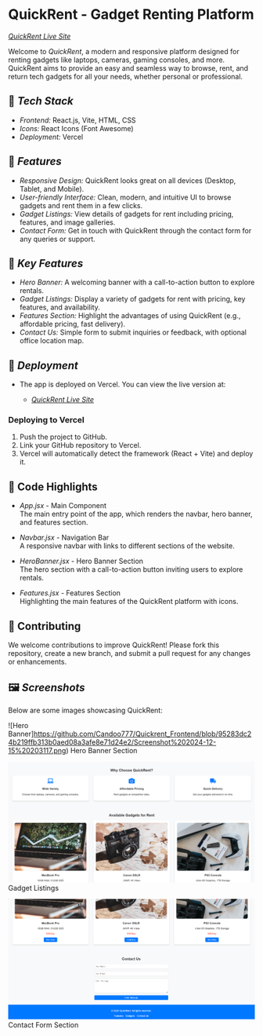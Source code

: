 # QuickRent - Gadget Renting Platform 

[*QuickRent Live Site*](https://quickrent-frontend.vercel.app/)

Welcome to *QuickRent*, a modern and responsive platform designed for renting gadgets like laptops, cameras, gaming consoles, and more. QuickRent aims to provide an easy and seamless way to browse, rent, and return tech gadgets for all your needs, whether personal or professional.

## 🚀 *Tech Stack*

- *Frontend:* React.js, Vite, HTML, CSS
- *Icons:* React Icons (Font Awesome)
- *Deployment:* Vercel

## 🌟 *Features*

- *Responsive Design:* QuickRent looks great on all devices (Desktop, Tablet, and Mobile).
- *User-friendly Interface:* Clean, modern, and intuitive UI to browse gadgets and rent them in a few clicks.
- *Gadget Listings:* View details of gadgets for rent including pricing, features, and image galleries.
- *Contact Form:* Get in touch with QuickRent through the contact form for any queries or support.

## 🎯 *Key Features*

- *Hero Banner:* A welcoming banner with a call-to-action button to explore rentals.
- *Gadget Listings:* Display a variety of gadgets for rent with pricing, key features, and availability.
- *Features Section:* Highlight the advantages of using QuickRent (e.g., affordable pricing, fast delivery).
- *Contact Us:* Simple form to submit inquiries or feedback, with optional office location map.

## 🚀 *Deployment*

- The app is deployed on Vercel. You can view the live version at:

  - [*QuickRent Live Site*](https://quickrent-frontend.vercel.app/)

### Deploying to Vercel

1. Push the project to GitHub.
2. Link your GitHub repository to Vercel.
3. Vercel will automatically detect the framework (React + Vite) and deploy it.

## 📝 Code Highlights

- *App.jsx* - Main Component  
  The main entry point of the app, which renders the navbar, hero banner, and features section.

- *Navbar.jsx* - Navigation Bar  
  A responsive navbar with links to different sections of the website.

- *HeroBanner.jsx* - Hero Banner Section  
  The hero section with a call-to-action button inviting users to explore rentals.

- *Features.jsx* - Features Section  
  Highlighting the main features of the QuickRent platform with icons.

## 🌱 Contributing

We welcome contributions to improve QuickRent! Please fork this repository, create a new branch, and submit a pull request for any changes or enhancements.

## 🖼 *Screenshots*

Below are some images showcasing QuickRent:

![Hero Banner]https://github.com/Candoo777/Quickrent_Frontend/blob/95283dc24b219ffb313b0aed08a3afe8e71d24e2/Screenshot%202024-12-15%20203117.png)
Hero Banner Section

![Gadget Listings](https://github.com/Candoo777/Quickrent_Frontend/blob/95283dc24b219ffb313b0aed08a3afe8e71d24e2/Screenshot%202024-12-15%20203150.png)
Gadget Listings

![Contact Form](https://github.com/Candoo777/Quickrent_Frontend/blob/95283dc24b219ffb313b0aed08a3afe8e71d24e2/Screenshot%202024-12-15%20203209.png)
Contact Form Section
